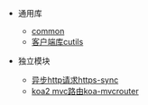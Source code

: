 - 通用库
  - [common](common.md)
  - [客户端库cutils](cutils.md)
  
- 独立模块
  - [异步http请求https-sync](httpsync.md)
  - [koa2 mvc路由koa-mvcrouter](koamvcrouter.md)
